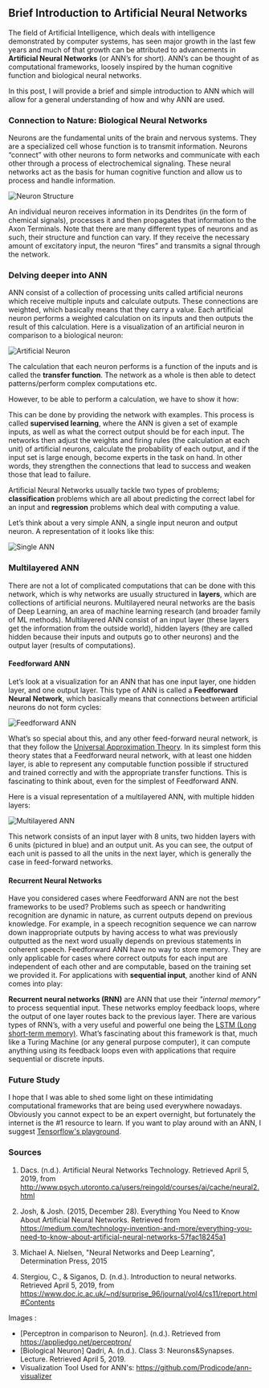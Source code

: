 ## Brief Introduction to Artificial Neural Networks

The field of Artificial Intelligence, which deals with intelligence demonstrated by computer systems, has seen major growth in the last few years and much of that growth can be attributed to advancements in **Artificial Neural Networks** (or ANN’s for short). ANN’s can be thought of as computational frameworks, loosely inspired by the human cognitive function and biological neural networks. 

In this post, I will provide a brief and simple introduction to ANN which will allow for a general understanding of how and why ANN are used. 

### Connection to Nature: Biological Neural Networks

Neurons are the fundamental units of the brain and nervous systems. They are a specialized cell whose function is to transmit information. Neurons “connect” with other neurons to form networks and communicate with each other through a process of electrochemical signaling. These neural networks act as the basis for human cognitive function and allow us to process and handle information.

![Neuron Structure](neuron.png)

An individual neuron receives information in its Dendrites (in the form of chemical signals), processes it and then propagates that information to the Axon Terminals. Note that there are many different types of neurons and as such, their structure and function can vary. If they receive the necessary amount of excitatory input, the neuron “fires” and transmits a signal through the network. 

### Delving deeper into ANN

ANN consist of a collection of processing units called artificial neurons which receive multiple inputs and calculate outputs. These connections are weighted, which basically means that they carry a value. Each artificial neuron performs a weighted calculation on its inputs and then outputs the result of this calculation. Here is a visualization of an artificial neuron in comparison to a biological neuron:

![Artificial Neuron](artificialneuron.png)

The calculation that each neuron performs is a function of the inputs and is called the **transfer function**. The network as a whole is then able to detect patterns/perform complex computations etc. 

However, to be able to perform a calculation, we have to show it how: 

This can be done by providing the network with examples. This process is called **supervised learning**, where the ANN is given a set of example inputs, as well as what the correct output should be for each input. The networks then adjust the weights and firing rules (the calculation at each unit) of artificial neurons, calculate the probability of each output, and if the input set is large enough, become experts in the task on hand. In other words, they strengthen the connections that lead to success and weaken those that lead to failure. 

Artificial Neural Networks usually tackle two types of problems; **classification** problems which are all about predicting the correct label for an input and **regression** problems which deal with computing a value.

Let’s think about a very simple ANN, a single input neuron and output neuron. A representation of it looks like this:

![Single ANN](singleANN.jpg)

### Multilayered ANN

There are not a lot of complicated computations that can be done with this network, which is why networks are usually structured in **layers**, which are collections of artificial neurons. Multilayered neural networks are the basis of Deep Learning, an area of machine learning research (and broader family of ML methods). Multilayered ANN consist of an input layer (these layers get the information from the outside world), hidden layers (they are called hidden because their inputs and outputs go to other neurons) and the output layer (results of computations). 

#### Feedforward ANN
Let’s look at a visualization for an ANN that has one input layer, one hidden layer, and one output layer. This type of ANN is called a **Feedforward Neural Network**, which basically means that connections between artificial neurons do not form cycles:

![Feedforward ANN](1hiddenlayer.jpg)

What’s so special about this, and any other feed-forward neural network, is that they follow the [Universal Approximation Theory](http://mcneela.github.io/machine_learning/2017/03/21/Universal-Approximation-Theorem.html). In its simplest form this theory states that a Feedforward neural network, with at least one hidden layer, is able to represent any computable function possible if structured and trained correctly and with the appropriate transfer functions. This is fascinating to think about, even for the simplest of Feedforward ANN.

Here is a visual representation of a multilayered ANN, with multiple hidden layers:
 
![Multilayered ANN](ann2.jpg)

This network consists of an input layer with 8 units, two hidden layers with 6 units (pictured in blue) and an output unit. As you can see, the output of each unit is passed to all the units in the next layer, which is generally the case in feed-forward networks. 

#### Recurrent Neural Networks

Have you considered cases where Feedforward ANN are not the best frameworks to be used? Problems such as speech or handwriting recognition are dynamic in nature, as current outputs depend on previous knowledge. For example, in a speech recognition sequence we can narrow down inappropriate outputs by having access to what was previously outputted as the next word usually depends on previous statements in coherent speech. Feedforward ANN have no way to store memory. They are only applicable for cases where correct outputs for each input are independent of each other and are computable, based on the training set we provided it. For applications with **sequential input**,  another kind of ANN comes into play: 

**Recurrent neural networks (RNN)** are ANN that use their _"internal memory”_ to process sequential input. These networks employ feedback loops, where the output of one layer routes back to the previous layer. There are various types of RNN’s, with a very useful and powerful one being the [LSTM (Long short-term memory)](https://en.wikipedia.org/wiki/Long_short-term_memory). What’s fascinating about this framework is that, much like a Turing Machine (or any general purpose computer), it can compute anything using its feedback loops even with applications that require sequential or discrete inputs.


### Future Study

I hope that I was able to shed some light on these intimidating computational frameworks that are being used everywhere nowadays. Obviously you cannot expect to be an expert overnight, but fortunately the internet is the #1 resource to learn. If you want to play around with an ANN, I suggest [Tensorflow's playground](http://playground.tensorflow.org/#activation=tanh&batchSize=10&dataset=circle&regDataset=reg-plane&learningRate=0.03&regularizationRate=0&noise=0&networkShape=4,2&seed=0.47097&showTestData=false&discretize=false&percTrainData=50&x=true&y=true&xTimesY=false&xSquared=false&ySquared=false&cosX=false&sinX=false&cosY=false&sinY=false&collectStats=false&problem=classification&initZero=false&hideText=false).

### Sources

1. Dacs. (n.d.). Artificial Neural Networks Technology. Retrieved April 5, 2019, from http://www.psych.utoronto.ca/users/reingold/courses/ai/cache/neural2.html

2. Josh, & Josh. (2015, December 28). Everything You Need to Know About Artificial Neural Networks. Retrieved from https://medium.com/technology-invention-and-more/everything-you-need-to-know-about-artificial-neural-networks-57fac18245a1

3. Michael A. Nielsen, "Neural Networks and Deep Learning", Determination Press, 2015 

4. Stergiou, C., & Siganos, D. (n.d.). Introduction to neural networks. Retrieved April 5, 2019, from 
https://www.doc.ic.ac.uk/~nd/surprise_96/journal/vol4/cs11/report.html#Contents



Images :

- [Perceptron in comparison to Neuron]. (n.d.). Retrieved from https://appliedgo.net/perceptron/
- [Biological Neuron] Qadri, A. (n.d.). Class 3: Neurons&Synapses. Lecture. Retrieved April 5, 2019.
- Visualization Tool Used for ANN's: https://github.com/Prodicode/ann-visualizer 






